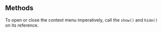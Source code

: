 ## Methods

To open or close the context menu imperatively, call the `show()` and `hide()`
on its reference.
